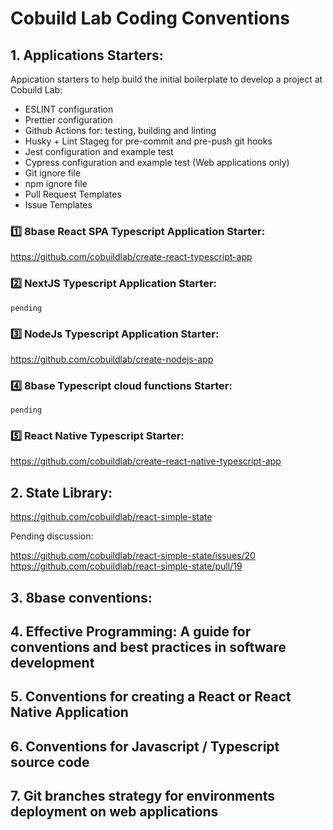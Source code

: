 # Cobuild Lab Coding Conventions

## 1. Applications Starters:

Appication starters to help build the initial boilerplate to develop a project at Cobuild Lab:

* ESLINT configuration
* Prettier configuration
* Github Actions for: testing, building and linting
* Husky + Lint Stageg for pre-commit and pre-push git hooks
* Jest configuration and example test
* Cypress configuration and example test (Web applications only)
* Git ignore file
* npm ignore file
* Pull Request Templates
* Issue Templates

### 1️⃣ 8base React SPA Typescript Application Starter:  
https://github.com/cobuildlab/create-react-typescript-app
### 2️⃣ NextJS Typescript Application Starter:  
`pending`
### 3️⃣ NodeJs Typescript Application Starter:  
https://github.com/cobuildlab/create-nodejs-app
### 4️⃣ 8base Typescript cloud functions Starter:  
`pending`
### 5️⃣ React Native Typescript Starter:  
https://github.com/cobuildlab/create-react-native-typescript-app


## 2. State Library: 

https://github.com/cobuildlab/react-simple-state

Pending discussion: 

https://github.com/cobuildlab/react-simple-state/issues/20  
https://github.com/cobuildlab/react-simple-state/pull/19

## 3. 8base conventions:
## 4. Effective Programming: A guide for conventions and best practices in software development
## 5. Conventions for creating a React or React Native Application
## 6. Conventions for Javascript / Typescript source code
## 7. Git branches strategy for environments deployment on web applications
